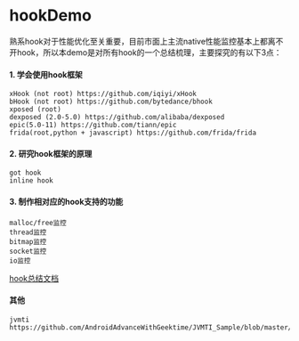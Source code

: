 # hookDemo
熟系hook对于性能优化至关重要，目前市面上主流native性能监控基本上都离不开hook，所以本demo是对所有hook的一个总结梳理，主要探究的有以下3点：

#### 1. 学会使用hook框架
    xHook (not root) https://github.com/iqiyi/xHook
    bHook (not root) https://github.com/bytedance/bhook
    xposed (root) 
    dexposed (2.0-5.0) https://github.com/alibaba/dexposed
    epic(5.0-11) https://github.com/tiann/epic
    frida(root,python + javascript) https://github.com/frida/frida
    
#### 2. 研究hook框架的原理
    got hook
    inline hook
    
#### 3. 制作相对应的hook支持的功能
    malloc/free监控
    thread监控
    bitmap监控
    socket监控
    io监控
    
[hook总结文档](https://github.com/yanchunlan/SourceCodeSummary/blob/master/%E6%80%A7%E8%83%BD%E4%BC%98%E5%8C%96/%E6%9E%81%E8%87%B4%E6%80%A7%E8%83%BD%E4%BC%98%E5%8C%96%E6%80%BB%E7%BB%93/17_nativehook%E6%80%BB%E7%BB%93.txt)

#### 其他

    jvmti https://github.com/AndroidAdvanceWithGeektime/JVMTI_Sample/blob/master/jvmtilib/src/androidTest/java/com/dodola/jvmtilib/ExampleInstrumentedTest.java
    

